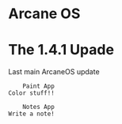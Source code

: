 # Arcane OS #

# The 1.4.1 Upade

Last main ArcaneOS update



        Paint App
    Color stuff!!

        Notes App
    Write a note! 


